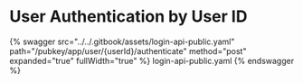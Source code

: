 # User Authentication by User ID
{% swagger src="../../.gitbook/assets/login-api-public.yaml" path="/pubkey/app/user/{userId}/authenticate" method="post" expanded="true" fullWidth="true" %} login-api-public.yaml {% endswagger %}
